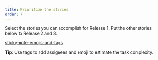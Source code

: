 ```yaml
---
title: Prioritize the stories
order: 7
---
```


Select the stories you can accomplish for Release 1. Put the other stories below to Release 2 and 3.

[sticky-note-emojis-and-tags](howTo:sticky-note-emojis-and-tags)

**Tip**: Use tags to add assignees and emoji to estimate the task complexity.

